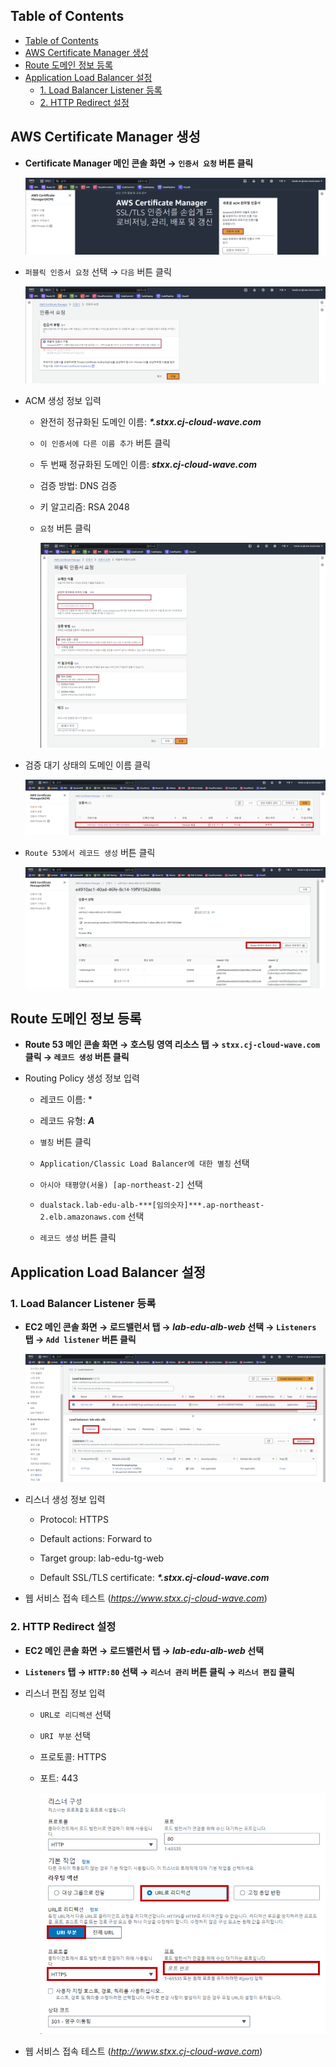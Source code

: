 ## Table of Contents
- [Table of Contents](#table-of-contents)
- [AWS Certificate Manager 생성](#aws-certificate-manager-생성)
- [Route 도메인 정보 등록](#route-도메인-정보-등록)
- [Application Load Balancer 설정](#application-load-balancer-설정)
  - [1. Load Balancer Listener 등록](#1-load-balancer-listener-등록)
  - [2. HTTP Redirect 설정](#2-http-redirect-설정)


## AWS Certificate Manager 생성

- **Certificate Manager 메인 콘솔 화면 → `인증서 요청` 버튼 클릭**

    ![alt text](./img/acm_01.png)

- `퍼블릭 인증서 요청` 선택 → `다음` 버튼 클릭

    ![alt text](./img/acm_02.png)

- ACM 생성 정보 입력

    - 완전히 정규화된 도메인 이름: ***\*.stxx.cj-cloud-wave.com***

    - `이 인증서에 다른 이름 추가` 버튼 클릭

    - 두 번째 정규화된 도메인 이름: ***stxx.cj-cloud-wave.com***

    - 검증 방법: DNS 검증

    - 키 알고리즘: RSA 2048

    - `요청` 버튼 클릭

        ![alt text](./img/acm_03.png)

- 검증 대기 상태의 도메인 이름 클릭 

    ![alt text](./img/acm_04.png)

- `Route 53에서 레코드 생성` 버튼 클릭

    ![alt text](./img/acm_05.png)

##  Route 도메인 정보 등록

- **Route 53 메인 콘솔 화면 → 호스팅 영역 리소스 탭 → `stxx.cj-cloud-wave.com` 클릭 → `레코드 생성` 버튼 클릭**

- Routing Policy 생성 정보 입력

    - 레코드 이름: *

    - 레코드 유형: ***A***

    - `별칭` 버튼 클릭

    - `Application/Classic Load Balancer에 대한 별칭` 선택

    - `아시아 태평양(서울) [ap-northeast-2]` 선택

    - `dualstack.lab-edu-alb-***[임의숫자]***.ap-northeast-2.elb.amazonaws.com` 선택

    - `레코드 생성` 버튼 클릭

## Application Load Balancer 설정

### 1. Load Balancer Listener 등록

- **EC2 메인 콘솔 화면 → 로드밸런서 탭 → *lab-edu-alb-web* 선택 → `Listeners` 탭 → `Add listener` 버튼 클릭**

    ![alt text](./img/acm_06.png)

- 리스너 생성 정보 입력

    - Protocol: HTTPS

    - Default actions: Forward to

    - Target group: lab-edu-tg-web

    - Default SSL/TLS certificate: ***\*.stxx.cj-cloud-wave.com***

- 웹 서비스 접속 테스트 (*https://www.stxx.cj-cloud-wave.com*)


### 2. HTTP Redirect 설정

- **EC2 메인 콘솔 화면 → 로드밸런서 탭 → *lab-edu-alb-web* 선택**

- **`Listeners` 탭 → `HTTP:80` 선택 → `리스너 관리` 버튼 클릭 → `리스너 편집` 클릭**

- 리스너 편집 정보 입력

    - `URL로 리디렉션` 선택

    - `URI 부분` 선택

    - 프로토콜: HTTPS

    - 포트: 443

        ![alt text](./img/acm_07.png)

- 웹 서비스 접속 테스트 (*http://www.stxx.cj-cloud-wave.com*)

<br>